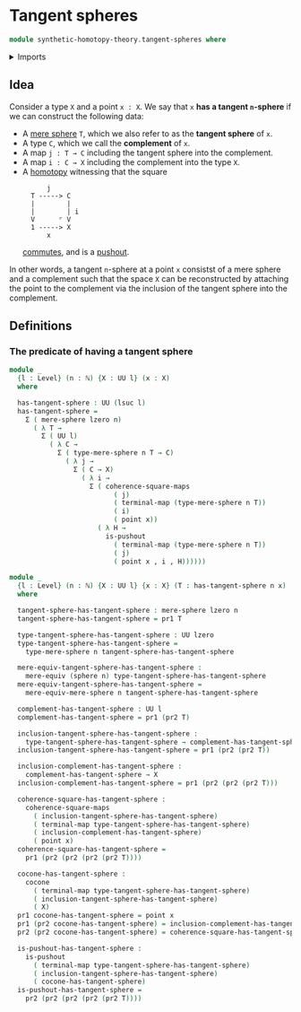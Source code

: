 # Tangent spheres

```agda
module synthetic-homotopy-theory.tangent-spheres where
```

<details><summary>Imports</summary>

```agda
open import elementary-number-theory.natural-numbers

open import foundation.commuting-squares-of-maps
open import foundation.dependent-pair-types
open import foundation.mere-equivalences
open import foundation.unit-type
open import foundation.universe-levels

open import synthetic-homotopy-theory.cocones-under-spans
open import synthetic-homotopy-theory.mere-spheres
open import synthetic-homotopy-theory.pushouts
open import synthetic-homotopy-theory.spheres
```

</details>

## Idea

Consider a type `X` and a point `x : X`. We say that `x` **has a tangent
`n`-sphere** if we can construct the following data:

- A [mere sphere](synthetic-homotopy-theory.mere-spheres.md) `T`, which we also
  refer to as the **tangent sphere** of `x`.
- A type `C`, which we call the **complement** of `x`.
- A map `j : T → C` including the tangent sphere into the complement.
- A map `i : C → X` including the complement into the type `X`.
- A [homotopy](foundation-core.homotopies.md) witnessing that the square
  ```text
        j
    T -----> C
    |        |
    |        | i
    V      ⌜ V
    1 -----> X
        x
  ```
  [commutes](foundation.commuting-squares-of-maps.md), and is a
  [pushout](synthetic-homotopy-theory.pushouts.md).

In other words, a tangent `n`-sphere at a point `x` consistst of a mere sphere
and a complement such that the space `X` can be reconstructed by attaching the
point to the complement via the inclusion of the tangent sphere into the
complement.

## Definitions

### The predicate of having a tangent sphere

```agda
module _
  {l : Level} (n : ℕ) {X : UU l} (x : X)
  where

  has-tangent-sphere : UU (lsuc l)
  has-tangent-sphere =
    Σ ( mere-sphere lzero n)
      ( λ T →
        Σ ( UU l)
          ( λ C →
            Σ ( type-mere-sphere n T → C)
              ( λ j →
                Σ ( C → X)
                  ( λ i →
                    Σ ( coherence-square-maps
                          ( j)
                          ( terminal-map (type-mere-sphere n T))
                          ( i)
                          ( point x))
                      ( λ H →
                        is-pushout
                          ( terminal-map (type-mere-sphere n T))
                          ( j)
                          ( point x , i , H))))))

module _
  {l : Level} (n : ℕ) {X : UU l} {x : X} (T : has-tangent-sphere n x)
  where

  tangent-sphere-has-tangent-sphere : mere-sphere lzero n
  tangent-sphere-has-tangent-sphere = pr1 T

  type-tangent-sphere-has-tangent-sphere : UU lzero
  type-tangent-sphere-has-tangent-sphere =
    type-mere-sphere n tangent-sphere-has-tangent-sphere

  mere-equiv-tangent-sphere-has-tangent-sphere :
    mere-equiv (sphere n) type-tangent-sphere-has-tangent-sphere
  mere-equiv-tangent-sphere-has-tangent-sphere =
    mere-equiv-mere-sphere n tangent-sphere-has-tangent-sphere

  complement-has-tangent-sphere : UU l
  complement-has-tangent-sphere = pr1 (pr2 T)

  inclusion-tangent-sphere-has-tangent-sphere :
    type-tangent-sphere-has-tangent-sphere → complement-has-tangent-sphere
  inclusion-tangent-sphere-has-tangent-sphere = pr1 (pr2 (pr2 T))

  inclusion-complement-has-tangent-sphere :
    complement-has-tangent-sphere → X
  inclusion-complement-has-tangent-sphere = pr1 (pr2 (pr2 (pr2 T)))

  coherence-square-has-tangent-sphere :
    coherence-square-maps
      ( inclusion-tangent-sphere-has-tangent-sphere)
      ( terminal-map type-tangent-sphere-has-tangent-sphere)
      ( inclusion-complement-has-tangent-sphere)
      ( point x)
  coherence-square-has-tangent-sphere =
    pr1 (pr2 (pr2 (pr2 (pr2 T))))

  cocone-has-tangent-sphere :
    cocone
      ( terminal-map type-tangent-sphere-has-tangent-sphere)
      ( inclusion-tangent-sphere-has-tangent-sphere)
      ( X)
  pr1 cocone-has-tangent-sphere = point x
  pr1 (pr2 cocone-has-tangent-sphere) = inclusion-complement-has-tangent-sphere
  pr2 (pr2 cocone-has-tangent-sphere) = coherence-square-has-tangent-sphere

  is-pushout-has-tangent-sphere :
    is-pushout
      ( terminal-map type-tangent-sphere-has-tangent-sphere)
      ( inclusion-tangent-sphere-has-tangent-sphere)
      ( cocone-has-tangent-sphere)
  is-pushout-has-tangent-sphere =
    pr2 (pr2 (pr2 (pr2 (pr2 T))))
```
